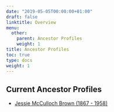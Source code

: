 ```yaml
---
date: "2019-05-05T00:00:00+01:00"
draft: false
linktitle: Overview
menu:
  other:
    parent: Ancestor Profiles
    weight: 1
title: Ancestor Profiles
toc: true
type: docs
weight: 1
---
```


## Current Ancestor Profiles

* [Jessie McCulloch Brown (1867 - 1958)](https://susantyree.com/genealogy_research/profiles/jessiespeight1867/)
